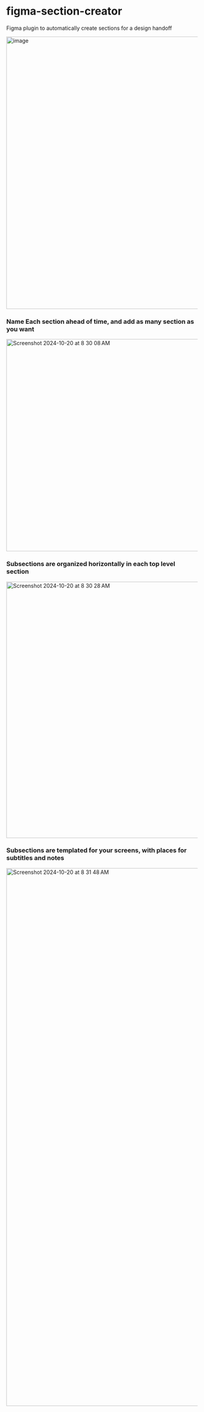 # figma-section-creator
Figma plugin to automatically create sections for a design handoff

<img width="716" alt="image" src="https://github.com/user-attachments/assets/11aa4139-c088-4c4d-b5e6-a4c98f39a1c7">

### Name Each section ahead of time, and add as many section as you want
<img width="558" alt="Screenshot 2024-10-20 at 8 30 08 AM" src="https://github.com/user-attachments/assets/5cabc372-debb-4613-9d30-a36e6dbb2de1">

### Subsections are organized horizontally in each top level section
<img width="674" alt="Screenshot 2024-10-20 at 8 30 28 AM" src="https://github.com/user-attachments/assets/1941cab2-02ab-4539-bea4-56e16c6c5ca7">

### Subsections are templated for your screens, with places for subtitles and notes
<img width="1414" alt="Screenshot 2024-10-20 at 8 31 48 AM" src="https://github.com/user-attachments/assets/5a9b36dc-22f2-4fd1-b117-da0e7e4c6a91">
